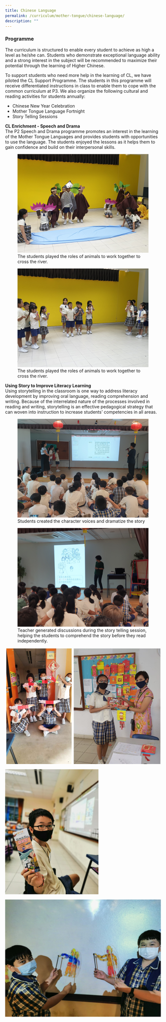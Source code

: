 ```yaml
---
title: Chinese Language
permalink: /curriculum/mother-tongue/chinese-language/
description: ""
---
```

### Programme

The curriculum is structured to enable every student to achieve as high a level as he/she can. Students who demonstrate exceptional language ability and a strong interest in the subject will be recommended to maximize their potential through the learning of Higher Chinese.

To support students who need more help in the learning of CL, we have piloted the CL Support Programme. The students in this programme will receive differentiated instructions in class to enable them to cope with the common curriculum at P3. We also organize the following cultural and reading activities for students annually: 

*   Chinese New Year Celebration 
*   Mother Tongue Language Fortnight 
*   Story Telling Sessions

**CL Enrichment - Speech and Drama** <br>
The P2 Speech and Drama programme promotes an interest in the learning of the Mother Tongue Languages and provides students with opportunities to use the language. The students enjoyed the lessons as it helps them to gain confidence and build on their interpersonal skills.

<figure>
<img src="/images/1%20chinese.jpg">
<figcaption> The students played the roles of animals to work together to cross the river. </figcaption>
</figure>

<figure>
<img src="/images/2%20chinese.jpg">
<figcaption> The students played the roles of animals to work together to cross the river. </figcaption>
</figure>

**Using Story to Improve Literacy Learning** <br>
Using storytelling in the classroom is one way to address literacy development by improving oral language, reading comprehension and writing. Because of the interrelated nature of the processes involved in reading and writing, storytelling is an effective pedagogical strategy that can woven into instruction to increase students’ competencies in all areas.

<figure>
<img src="/images/3%20chinese.jpg">
<figcaption> Students created the character voices and dramatize the story </figcaption>
</figure>

<figure>
<img src="/images/4%20chinese.jpg">
<figcaption> Teacher generated discussions during the story telling session, helping the students to comprehend the story before they read independently. </figcaption>
</figure>

![](/images/5%20chinese.jpg)

<img src="/images/MTL%20FN%20Story%20sharing.jpeg" 
    style="width:60%">

![](/images/CPES%20shadow%20puppet.jpeg)